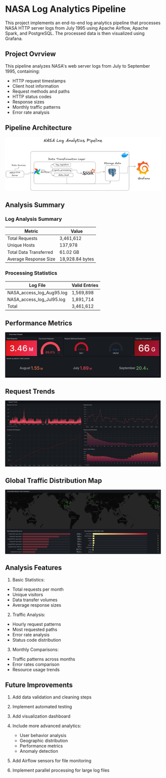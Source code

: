 # NASA Log Analytics Pipeline

This project implements an end-to-end log analytics pipeline that processes NASA HTTP server logs from July 1995 using Apache Airflow, Apache Spark, and PostgreSQL. The processed data is then visualized using Grafana.

## Project Ovrview

This pipeline analyzes NASA's web server logs from July to September 1995, containing:

- HTTP request timestamps
- Client host information
- Request methods and paths
- HTTP status codes
- Response sizes
- Monthly traffic patterns
- Error rate analysis

## Pipeline Architecture

![Pipeline Architecture](docs/images/Pipelinearchitecture.png)


## Analysis Summary

### Log Analysis Summary

| Metric | Value |
|--------|-------|
| Total Requests | 3,461,612 |
| Unique Hosts | 137,978 |
| Total Data Transferred | 61.02 GB |
| Average Response Size | 18,928.84 bytes |

### Processing Statistics

| Log File | Valid Entries 
|----------|---------------|
| NASA_access_log_Aug95.log | 1,569,898 |
| NASA_access_log_Jul95.log | 1,891,714 |
| Total | 3,461,612 | 

## Performance Metrics

![Performance Dashboard](docs/images/performance.png)

## Request Trends 

![Request Trends](docs/images/RequestTrends.png)

## Global Traffic Distribution Map

![Distribution Map](docs/images/DistributionMap.png) 

## Analysis Features

1. Basic Statistics:

- Total requests per month
- Unique visitors
- Data transfer volumes
- Average response sizes

2. Traffic Analysis:

- Hourly request patterns
- Most requested paths
- Error rate analysis
- Status code distribution

3. Monthly Comparisons:

- Traffic patterns across months
- Error rates comparison
- Resource usage trends

## Future Improvements

1. Add data validation and cleaning steps
2. Implement automated testing
3. Add visualization dashboard
4. Include more advanced analytics:

   - User behavior analysis
   - Geographic distribution
   - Performance metrics
   - Anomaly detection
5. Add Airflow sensors for file monitoring
6. Implement parallel processing for large log files
